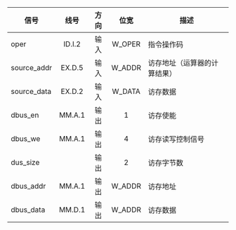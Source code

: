 | 信号        |  线号  | 方向 |  位宽  | 描述                         |
| ----------- | :----: | :--: | :----: | ---------------------------- |
| oper        | ID.I.2 | 输入 | W_OPER | 指令操作码                   |
| source_addr | EX.D.5 | 输入 | W_ADDR | 访存地址（运算器的计算结果） |
| source_data | EX.D.2 | 输入 | W_DATA | 访存数据                     |
| dbus_en     | MM.A.1 | 输出 |   1    | 访存使能                     |
| dbus_we     | MM.A.1 | 输出 |   4    | 访存读写控制信号             |
| dus_size    |        | 输出 |   2    | 访存字节数                   |
| dbus_addr   | MM.A.1 | 输出 | W_ADDR | 访存地址                     |
| dbus_data   | MM.D.1 | 输出 | W_ADDR | 访存数据                     |

